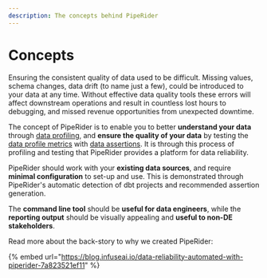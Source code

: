 ```yaml
---
description: The concepts behind PipeRider
---
```


# Concepts

Ensuring the consistent quality of data used to be difficult. Missing values, schema changes, data drift (to name just a few), could be introduced to your data at any time. Without effective data quality tools these errors will affect downstream operations and result in countless lost hours to debugging, and missed revenue opportunities from unexpected downtime.

The concept of PipeRider is to enable you to better **understand your data** through [data profiling](get-started/run/profile.md), and **ensure the quality of your data** by testing the [data profile metrics](broken-reference) with [data assertions](broken-reference). It is through this process of profiling and testing that PipeRider provides a platform for data reliability.

PipeRider should work with your **existing data sources**, and require **minimal configuration** to set-up and use. This is demonstrated through PipeRider's automatic detection of dbt projects and recommended assertion generation.

The **command line tool** should be **useful for data engineers**, while the **reporting output** should be visually appealing and **useful to non-DE stakeholders**.

Read more about the back-story to why we created PipeRider:

{% embed url="https://blog.infuseai.io/data-reliability-automated-with-piperider-7a823521ef11" %}
